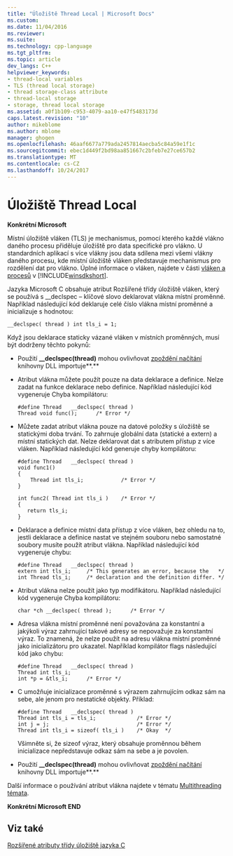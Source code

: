 ```yaml
---
title: "Úložiště Thread Local | Microsoft Docs"
ms.custom: 
ms.date: 11/04/2016
ms.reviewer: 
ms.suite: 
ms.technology: cpp-language
ms.tgt_pltfrm: 
ms.topic: article
dev_langs: C++
helpviewer_keywords:
- thread-local variables
- TLS (thread local storage)
- thread storage-class attribute
- thread-local storage
- storage, thread local storage
ms.assetid: a0f1b109-c953-4079-aa10-e47f5483173d
caps.latest.revision: "10"
author: mikeblome
ms.author: mblome
manager: ghogen
ms.openlocfilehash: 46aaf6677a779ada2457814aecba5c84a59e1f1c
ms.sourcegitcommit: ebec1d449f2bd98aa851667c2bfeb7e27ce657b2
ms.translationtype: MT
ms.contentlocale: cs-CZ
ms.lasthandoff: 10/24/2017
---
```

# <a name="thread-local-storage"></a>Úložiště Thread Local
**Konkrétní Microsoft**  
  
 Místní úložiště vláken (TLS) je mechanismus, pomocí kterého každé vlákno daného procesu přiděluje úložiště pro data specifické pro vlákno. U standardních aplikací s více vlákny jsou data sdílena mezi všemi vlákny daného procesu, kde místní úložiště vláken představuje mechanismus pro rozdělení dat pro vlákno. Úplné informace o vláken, najdete v části [vláken a procesů](http://msdn.microsoft.com/library/windows/desktop/ms684841) v [!INCLUDE[winsdkshort](../atl-mfc-shared/reference/includes/winsdkshort_md.md)].  
  
 Jazyka Microsoft C obsahuje atribut Rozšířené třídy úložiště vláken, který se používá s __declspec – klíčové slovo deklarovat vlákna místní proměnné. Například následující kód deklaruje celé číslo vlákna místní proměnné a inicializuje s hodnotou:  
  
```  
__declspec( thread ) int tls_i = 1;  
```  
  
 Když jsou deklarace staticky vázané vláken v místních proměnných, musí být dodrženy těchto pokynů:  
  
-   Použití **__declspec(thread)** mohou ovlivňovat [zpoždění načítání](../build/reference/linker-support-for-delay-loaded-dlls.md) knihovny DLL importuje**.**  
  
-   Atribut vlákna můžete použít pouze na data deklarace a definice. Nelze zadat na funkce deklarace nebo definice. Například následující kód vygeneruje Chyba kompilátoru:  
  
    ```  
    #define Thread   __declspec( thread )  
    Thread void func();      /* Error */  
    ```  
  
-   Můžete zadat atribut vlákna pouze na datové položky s úložiště se statickými doba trvání. To zahrnuje globální data (statické a extern) a místní statických dat. Nelze deklarovat dat s atributem přístup z více vláken. Například následující kód generuje chyby kompilátoru:  
  
    ```  
    #define Thread   __declspec( thread )  
    void func1()  
    {  
        Thread int tls_i;            /* Error */  
    }  
  
    int func2( Thread int tls_i )    /* Error */  
    {  
       return tls_i;  
    }  
    ```  
  
-   Deklarace a definice místní data přístup z více vláken, bez ohledu na to, jestli deklarace a definice nastat ve stejném souboru nebo samostatné soubory musíte použít atribut vlákna. Například následující kód vygeneruje chybu:  
  
    ```  
    #define Thread   __declspec( thread )  
    extern int tls_i;     /* This generates an error, because the   */  
    int Thread tls_i;     /* declaration and the definition differ. */  
    ```  
  
-   Atribut vlákna nelze použít jako typ modifikátoru. Například následující kód vygeneruje Chyba kompilátoru:  
  
    ```  
    char *ch __declspec( thread );      /* Error */  
    ```  
  
-   Adresa vlákna místní proměnné není považována za konstantní a jakýkoli výraz zahrnující takové adresy se nepovažuje za konstantní výraz. To znamená, že nelze použít na adresu vlákna místní proměnné jako inicializátoru pro ukazatel. Například kompilátor flags následující kód jako chybu:  
  
    ```  
    #define Thread   __declspec( thread )  
    Thread int tls_i;  
    int *p = &tls_i;      /* Error */  
    ```  
  
-   C umožňuje inicializace proměnné s výrazem zahrnujícím odkaz sám na sebe, ale jenom pro nestatické objekty. Příklad:  
  
    ```  
    #define Thread   __declspec( thread )  
    Thread int tls_i = tls_i;             /* Error */  
    int j = j;                            /* Error */  
    Thread int tls_i = sizeof( tls_i )    /* Okay  */  
    ```  
  
     Všimněte si, že sizeof výraz, který obsahuje proměnnou během inicializace nepředstavuje odkaz sám na sebe a je povolen.  
  
-   Použití **__declspec(thread)** mohou ovlivňovat [zpoždění načítání](../build/reference/linker-support-for-delay-loaded-dlls.md) knihovny DLL importuje**.**  
  
 Další informace o používání atribut vlákna najdete v tématu [Multithreading témata](../parallel/multithreading-support-for-older-code-visual-cpp.md).  
  
 **Konkrétní Microsoft END**  
  
## <a name="see-also"></a>Viz také  
 [Rozšířené atributy třídy úložiště jazyka C](../c-language/c-extended-storage-class-attributes.md)